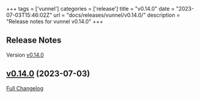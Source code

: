 +++
tags = ['vunnel']
categories = ['release']
title = "v0.14.0"
date = "2023-07-03T15:46:02Z"
url = "docs/releases/vunnel/v0.14.0/"
description = "Release notes for vunnel v0.14.0"
+++

## Release Notes

Version [v0.14.0](https://github.com/anchore/vunnel/releases/tag/v0.14.0)

## [v0.14.0](https://github.com/anchore/vunnel/tree/v0.14.0) (2023-07-03)

[Full Changelog](https://github.com/anchore/vunnel/compare/v0.13.0...v0.14.0)
